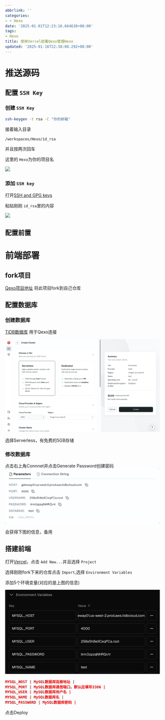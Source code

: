 ```yaml
---
abbrlink: ''
categories:
- - Hexo
date: '2025-01-01T12:23:16.664638+08:00'
tags:
- Hexo
title: 使用Vercel部署Qexo管理Hexo
updated: '2025-01-16T22:38:08.292+08:00'
---
```

# 推送源码

## 配置 `SSH Key`

### 创建 `SSH Key`

```bash
ssh-keygen -t rsa -C "你的邮箱"
```

接着输入目录

```bash
/workspaces/Hexo/id_rsa
```

并且按两次回车

这里的 `Hexo`为你的项目名

![](https://kaocdn.us.kg/image/Ep02/IMG_5081.jpeg)

### 添加 `SSH key`

打开[SSH and GPG keys](https://github.com/settings/keys)

粘贴刚刚 `id_rsa`里的内容

![](https://kaocdn.us.kg/image/Ep02/IMG_5083.jpeg)

## 配置前置

# 前端部署

## fork项目

[Qexo项目地址](https://github.com/Qexo/Qexo)
将此项目fork到自己仓库

## 配置数据库

### 创建数据库

[TiDB数据库](https://tidbcloud.com) 用于Qexo连接

![](https://raw.githubusercontent.com/kaoqy/Image/refs/heads/main/25/1/IMG_5013.jpeg)

选择Serverless，有免费的5GB存储

### 修改数据库

点击右上角Connnet并点击Generate Password创建密码 ![](https://raw.githubusercontent.com/kaoqy/Image/refs/heads/main/25/1/IMG_5016.jpeg)

会获得下图的信息，备用

## 搭建前端

打开[Vercel](https://vercel.com)，点击 `Add New...`并且选择 `Project`

选择刚刚fork下来的仓库点击 `Import`,选择 `Environment Variables`

添加5个环境变量(对应的是上图的信息)

![](https://raw.githubusercontent.com/kaoqy/Image/refs/heads/main/25/1/IMG_5015.jpeg)

```json
MYSQL_HOST | MySQL数据库连接地址 |
MYSQL_PORT | MySQL数据库通信端口，默认应填写3306 |
MYSQL_USER | MySQL数据库用户名 |
MYSQL_NAME | MySQL数据库名 |
MYSQL_PASSWORD | MySQL数据库密码 |
```

点击Deploy
